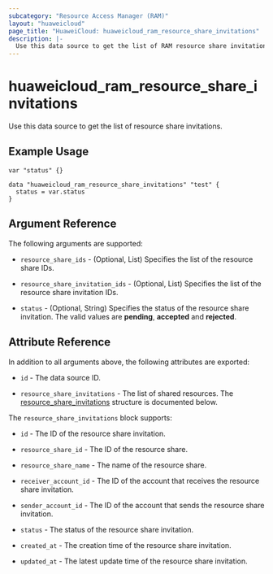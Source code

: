 ```yaml
---
subcategory: "Resource Access Manager (RAM)"
layout: "huaweicloud"
page_title: "HuaweiCloud: huaweicloud_ram_resource_share_invitations"
description: |-
  Use this data source to get the list of RAM resource share invitations.
---
```


# huaweicloud_ram_resource_share_invitations

Use this data source to get the list of resource share invitations.

## Example Usage

```hcl
var "status" {}

data "huaweicloud_ram_resource_share_invitations" "test" {
  status = var.status
}
```

## Argument Reference

The following arguments are supported:

* `resource_share_ids` - (Optional, List) Specifies the list of the resource share IDs.

* `resource_share_invitation_ids` - (Optional, List) Specifies the list of the resource share invitation IDs.

* `status` - (Optional, String) Specifies the status of the resource share invitation.
  The valid values are **pending**, **accepted** and **rejected**.

## Attribute Reference

In addition to all arguments above, the following attributes are exported:

* `id` - The data source ID.

* `resource_share_invitations` - The list of shared resources.
  The [resource_share_invitations](#ram_resource_share_invitations) structure is documented below.

<a name="ram_resource_share_invitations"></a>
The `resource_share_invitations` block supports:

* `id` - The ID of the resource share invitation.

* `resource_share_id` - The ID of the resource share.

* `resource_share_name` - The name of the resource share.

* `receiver_account_id` - The ID of the account that receives the resource share invitation.

* `sender_account_id` - The ID of the account that sends the resource share invitation.

* `status` - The status of the resource share invitation.

* `created_at` - The creation time of the resource share invitation.

* `updated_at` - The latest update time of the resource share invitation.
